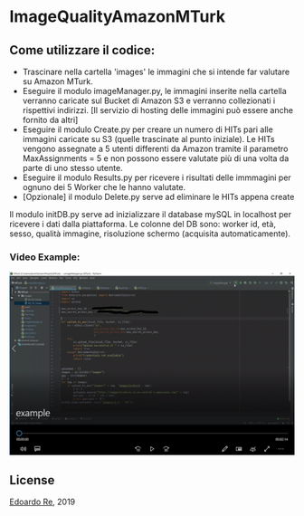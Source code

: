 # ImageQualityAmazonMTurk

## Come utilizzare il codice:
* Trascinare nella cartella 'images' le immagini che si intende far valutare su Amazon MTurk.
* Eseguire il modulo imageManager.py, le immagini inserite nella cartella verranno caricate sul Bucket di Amazon S3 e verranno collezionati i rispettivi indirizzi. [Il servizio di hosting delle immagini può essere anche fornito da altri]
* Eseguire il modulo Create.py per creare un numero di HITs pari alle immagini caricate su S3 (quelle trascinate al punto iniziale). Le HITs vengono assegnate a 5 utenti differenti da Amazon tramite il parametro MaxAssignments = 5 e non possono essere valutate più di una volta da parte di uno stesso utente.
* Eseguire il modulo Results.py per ricevere i risultati delle immmagini per ognuno dei 5 Worker che le hanno valutate.
* [Opzionale] il modulo Delete.py serve ad eliminare le HITs appena create

Il modulo initDB.py serve ad inizializzare il database mySQL in localhost per ricevere i dati dalla piattaforma.
Le colonne del DB sono: worker id, età, sesso, qualità immagine, risoluzione schermo (acquisita automaticamente).

### Video Example:
[![Watch the video](InkedCattura_LI.jpg)](https://drive.google.com/file/d/1NCrJDslsOT436VfNLMmBHUkw5WCCPaJq/view?usp=sharing)


## License
[Edoardo Re](https://github.com/edoardore), 2019

